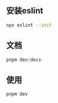 
## 安装eslint
```bash
npx eslint --init
```

## 文档
```bash
pnpm dev:docs
```

## 使用
```bash
pnpm dev
```